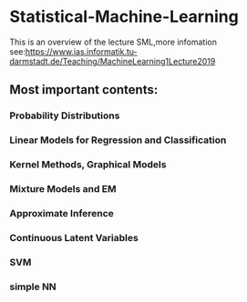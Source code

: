 # Statistical-Machine-Learning

This is an overview of the lecture SML,more infomation see:https://www.ias.informatik.tu-darmstadt.de/Teaching/MachineLearning1Lecture2019

## Most important contents:
### Probability Distributions
### Linear Models for Regression and Classification
### Kernel Methods, Graphical Models
### Mixture Models and EM
### Approximate Inference
### Continuous Latent Variables
### SVM
### simple NN 
